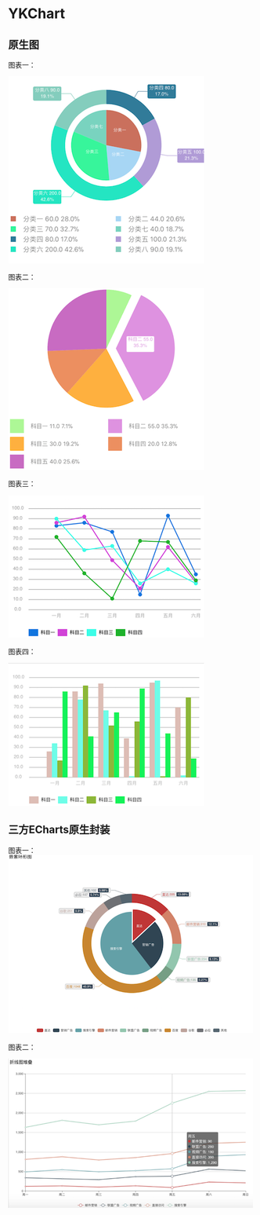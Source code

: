 # YKChart

## 原生图

图表一：

![图表一](https://github.com/YangKa/YKChart/blob/master/SampleImage/Chart1.png)

图表二：

![图表二](https://github.com/YangKa/YKChart/blob/master/SampleImage/Chart2.png)

图表三：

![图表三](https://github.com/YangKa/YKChart/blob/master/SampleImage/Chart3.png)

图表四：

![图表四](https://github.com/YangKa/YKChart/blob/master/SampleImage/Chart4.png)


## 三方ECharts原生封装

图表一：
![图表一](https://github.com/YangKa/YKChart/blob/master/SampleImage/EChart1.png)

图表二：

![图表二](https://github.com/YangKa/YKChart/blob/master/SampleImage/EChart2.png)
